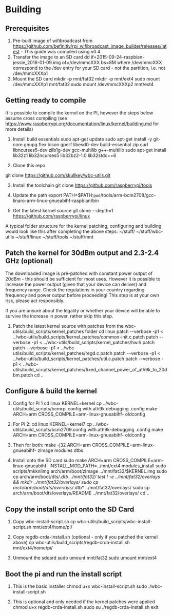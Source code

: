 Building
========

Prerequisites
------------
1. Pre-built image of wifibroadcast from https://github.com/befinitiv/rpi_wifibroadcast_image_builder/releases/latest   - This guide was compiled using v0.4
2. Transfer the image to an SD card
dd if=2015-09-24-raspbian-jessie_2016-01-09.img of=/dev/mmcXXX bs=8M
where /dev/mmcXXX correspond to the /dev entry for your SD card - not the partition, i.e. not /dev/mmcXXXp1
3. Mount the SD card
mkdir -p mnt/fat32
mkdir -p mnt/ext4
sudo mount /dev/mmcXXXp1 mnt/fat32
sudo mount /dev/mmcXXXp2 mnt/ext4

Getting ready to compile
------------------------
It is possible to compile the kernel on the PI, however the steps below assume cross compiling (see https://www.raspberrypi.org/documentation/linux/kernel/building.md for more details)


1. Install build essentials
sudo apt-get update
sudo apt-get install -y  git-core gnupg flex bison gperf libesd0-dev build-essential zip curl libncurses5-dev zlib1g-dev gcc-multilib g++-multilib
sudo apt-get install lib32z1 lib32ncurses5 lib32bz2-1.0 lib32stdc++6

2.  Clone this repo

git clone https://github.com/skullkey/wbc-utils.git


3. Install the toolchain
git clone https://github.com/raspberrypi/tools

4. Update the path
export PATH=$PATH:`pwd`/tools/arm-bcm2708/gcc-linaro-arm-linux-gnueabihf-raspbian/bin

5. Get the latest kernel source
git clone --depth=1 https://github.com/raspberrypi/linux


A typical folder structure for the kernel patching, configuring and building would look like this after completing the above steps:
~/stuff/
~/stuff/wbc-utils
~/stuff/linux
~/stuff/tools
~/stuff/mnt


Patch the kernel for 30dBm output and 2.3-2.4 GHz (optional)
--------------------------------------------------------
The downloaded image is pre-patched with constant power output of 20dBm - this should be sufficient for most uses.  However it is possible to increase the power output (given that your device can deliver) and frequency range.  Check the regulations in your country regarding frequency and power output before proceeding!  This step is at your own risk, please act responsibly.

If you are unsure about the legality or whether your device will be able to survive the increase in power, rather skip this step.

1. Patch the latest kernel source with patches from the wbc-utils/build_scripts/kernel_patches folder
cd linux
patch --verbose -p1 < ../wbc-utils/build_scripts/kernel_patches/common-init.c.patch
patch --verbose -p1 < ../wbc-utils/build_scripts/kernel_patches/hw.h.patch
patch --verbose -p1 < ../wbc-utils/build_scripts/kernel_patches/regd.c.patch
patch --verbose -p1 < ../wbc-utils/build_scripts/kernel_patches/util.c.patch
patch --verbose -p1 < ../wbc-utils/build_scripts/kernel_patches/fixed_channel_power_of_ath9k_to_20dbm.patch
cd ..

Configure & build the kernel
--------------------
1. Config for Pi 1
cd linux
KERNEL=kernel
cp ../wbc-utils/build_scripts/bcmrpi.config.with.ath9k.debugging .config
make ARCH=arm CROSS_COMPILE=arm-linux-gnueabihf- oldconfig

2. For Pi 2:
cd linux
KERNEL=kernel7
cp ../wbc-utils/build_scripts/bcm2709.config.with.ath9k-debugging .config
make ARCH=arm CROSS_COMPILE=arm-linux-gnueabihf- oldconfig

3. Then for both:
make -j32 ARCH=arm CROSS_COMPILE=arm-linux-gnueabihf- zImage modules dtbs

4. Install onto the SD card
sudo make ARCH=arm CROSS_COMPILE=arm-linux-gnueabihf- INSTALL_MOD_PATH=../mnt/ext4 modules_install
sudo scripts/mkknlimg arch/arm/boot/zImage ../mnt/fat32/$KERNEL.img
sudo cp arch/arm/boot/dts/*.dtb ../mnt/fat32/
test ! -e ../mnt/fat32/overlays && mkdir ../mnt/fat32/overlays/
sudo cp arch/arm/boot/dts/overlays/*.dtb* ../mnt/fat32/overlays/
sudo cp arch/arm/boot/dts/overlays/README ../mnt/fat32/overlays/
cd ..


Copy the install script onto the SD Card
----------------------------------------
1. Copy wbc-install-script.sh
cp wbc-utils/build_scripts/wbc-install-script.sh mnt/ext4/home/pi/

2. Copy regdb-crda-install.sh (optional - only if you patched the kernel above)
cp wbc-utils/build_scripts/regdb-crda-install.sh mnt/ext4/home/pi/

3. Unmount the sdcard
sudo umount mnt/fat32
sudo umount mnt/ext4


Boot the pi and run the install script
-------------------------------------
1. This is the basic installer
chmod u+x wbc-install-script.sh
sudo ./wbc-install-script.sh

2. This is optional and only needed if the kernel patches were applied
chmod u+x regdb-crda-install.sh
sudo su
./regdb-crda-install.sh
exit
